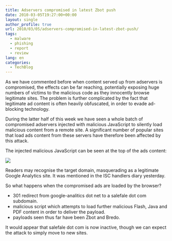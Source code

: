 ```yaml
---
title: Adservers compromised in latest Zbot push
date: 2010-03-05T19:27:00+00:00
layout: single
author_profile: true
url: 2010/03/05/adservers-compromised-in-latest-zbot-push/
tags:
  - malware
  - phishing
  - report
  - review
lang: en
categories: 
  - TechBlog
---
```

As we have commented before when content served up from adservers is compromised, the effects can be far reaching, potentially exposing huge numbers of victims to the malicious code as they innocently browse legitimate sites. The problem is further complicated by the fact that legitimate ad content is often heavily obfuscated, in order to evade ad-blocking technology.

During the latter half of this week we have seen a whole batch of compromised adservers injected with malicious JavaScript to silently load malicious content from a remote site. A significant number of popular sites that load ads content from these servers have therefore been affected by this attack.

The injected malicious JavaScript can be seen at the top of the ads content:

[![](http://3.bp.blogspot.com/_vaUVXcmC3OI/S5FStI9jp4I/AAAAAAAABKs/yFHeh_sfYXo/s640/comp_ads.jpg)](http://3.bp.blogspot.com/_vaUVXcmC3OI/S5FStI9jp4I/AAAAAAAABKs/yFHeh_sfYXo/s1600-h/comp_ads.jpg)

Readers may recognise the target domain, masquerading as a legitimate Google Analytics site. It was mentioned in the ISC handlers diary yesterday.

So what happens when the compromised ads are loaded by the browser?

* 301 redirect from google-analitics dot net to a salefale dot com subdomain.
* malicious script which attempts to load further malicious Flash, Java and PDF content in order to deliver the payload.
* payloads seen thus far have been Zbot and Bredo.

It would appear that salefale dot com is now inactive, though we can expect the attack to simply move to new sites.